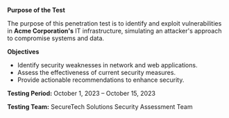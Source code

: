 **Purpose of the Test**

The purpose of this penetration test is to identify and exploit vulnerabilities in **Acme Corporation's** IT infrastructure, simulating an attacker's approach to compromise systems and data.

**Objectives**

- Identify security weaknesses in network and web applications.
- Assess the effectiveness of current security measures.
- Provide actionable recommendations to enhance security.

**Testing Period:** October 1, 2023 – October 15, 2023

**Testing Team:** SecureTech Solutions Security Assessment Team

